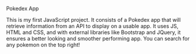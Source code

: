Pokedex App

This is my first JavaScript project.
It consists of a Pokedex app that will retrieve information from an API to display on a usable app. It uses JS, HTML and CSS, and with external libraries like Bootstrap and JQuery, it ensures a better looking and smoother performing app. You can search for any pokemon on the top right!